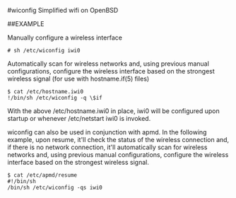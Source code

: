 #wiconfig
Simplified wifi on OpenBSD

##EXAMPLE

Manually configure a wireless interface

`# sh /etc/wiconfig iwi0`

Automatically scan for wireless networks and, using previous
manual
configurations, configure the wireless interface based on the
strongest
wireless signal (for use with hostname.if(5) files)

```
$ cat /etc/hostname.iwi0
!/bin/sh /etc/wiconfig -q \$if
```

With the above /etc/hostname.iwi0 in place, iwi0 will be
configured
upon startup or whenever /etc/netstart iwi0 is invoked.

wiconfig can also be used in conjunction with apmd.  In the
following
example, upon resume, it'll check the status of the wireless
connection
and, if there is no network connection, it'll automatically scan
for
wireless networks and, using previous manual configurations,
configure
the wireless interface based on the strongest wireless signal.

```
$ cat /etc/apmd/resume
#!/bin/sh
/bin/sh /etc/wiconfig -qs iwi0
```
